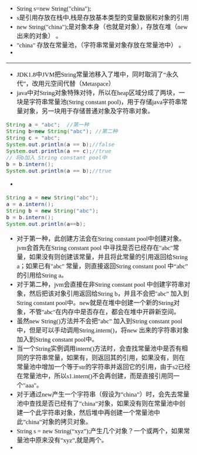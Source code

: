<span  style="font-family: Simsun,serif; font-size: 17px; ">

- String s=new String("china");
- s是引用存放在栈中,栈是存放基本类型的变量数据和对象的引用 
- new String("china");是对象本身（也就是对象），存放在堆（new 出来的对象） 。
- "china" 存放在常量池，（字符串常量对象存放在常量池中） 。
- 

---

- JDK1.8中JVM把String常量池移入了堆中，同时取消了“永久代”，改用元空间代替（Metaspace）
- java中对String对象特殊对待，所以在heap区域分成了两块，一块是字符串常量池(String constant pool)，用于存储java字符串常量对象，另一块用于存储普通对象及字符串对象。
~~~java
String a = "abc";  //第一种
String b=new String("abc"); //第二种
String c = "abc";
System.out.println(a == b);//false
System.out.println(a == c);//true
// 将b加入 String constant pool中
b = b.intern();
System.out.println(a == b);//true
~~~

-

~~~java
String a = new String("abc");
a = a.intern();
String b = new String("abc");
b = b.intern();
System.out.println(a==b);
~~~

- 对于第一种，此创建方法会在String constant pool中创建对象。jvm会首先在String constant pool 中寻找是否已经存在"abc"常量，如果没有则创建该常量，并且将此常量的引用返回给String a；如果已有"abc" 常量，则直接返回String constant pool 中“abc” 的引用给String a。
- 对于第二种，jvm会直接在非String constant pool 中创建字符串对象，然后把该对象引用返回给String b，并且不会把"abc” 加入到String constant pool中。new就是在堆中创建一个新的String对象，不管"abc"在内存中是否存在，都会在堆中开辟新空间。
- 虽然new String()方法并不会把"abc” 加入到String constant pool中，但是可以手动调用String.intern()，将new 出来的字符串对象加入到String constant pool中。
- 当一个String实例调用intern()方法时，会查找常量池中是否有相同的字符串常量，如果有，则返回其的引用，如果没有，则在常量池中增加一个等于str的字符串并返回它的引用，由于s2已经在常量池中，所以s1.intern()不会再创建，而是直接引用同一个"aaa"。
- 对于通过new产生一个字符串（假设为”china”）时，会先去常量池中查找是否已经有了”china”对象，如果没有则在常量池中创建一个此字符串对象，然后堆中再创建一个常量池中此”china”对象的拷贝对象。
- String s = new String(“xyz”);产生几个对象？一个或两个，如果常量池中原来没有”xyz”,就是两个。
- 

</span>